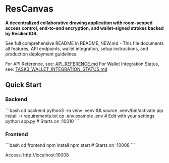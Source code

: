 # ResCanvas

**A decentralized collaborative drawing application with room-scoped access control, end-to-end encryption, and wallet-signed strokes backed by ResilientDB.**

See full comprehensive README in README_NEW.md - This file documents all features, API endpoints, wallet integration, setup instructions, and production deployment guidelines.

For API Reference, see: [API_REFERENCE.md](./API_REFERENCE.md)
For Wallet Integration Status, see: [TASK3_WALLET_INTEGRATION_STATUS.md](./TASK3_WALLET_INTEGRATION_STATUS.md)

## Quick Start

### Backend
\`\`\`bash
cd backend
python3 -m venv .venv && source .venv/bin/activate
pip install -r requirements.txt
cp .env.example .env  # Edit with your settings
python app.py  # Starts on :10010
\`\`\`

### Frontend
\`\`\`bash
cd frontend
npm install
npm start  # Starts on :10008
\`\`\`

Access: http://localhost:10008
